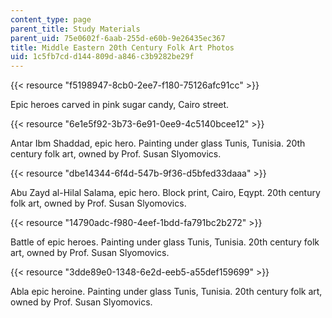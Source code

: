 ```yaml
---
content_type: page
parent_title: Study Materials
parent_uid: 75e0602f-6aab-255d-e60b-9e26435ec367
title: Middle Eastern 20th Century Folk Art Photos
uid: 1c5fb7cd-d144-809d-a846-c3b9282be29f
---
```


{{< resource "f5198947-8cb0-2ee7-f180-75126afc91cc" >}}

Epic heroes carved in pink sugar candy, Cairo street.

{{< resource "6e1e5f92-3b73-6e91-0ee9-4c5140bcee12" >}}

Antar Ibm Shaddad, epic hero. Painting under glass Tunis, Tunisia. 20th century folk art, owned by Prof. Susan Slyomovics.

{{< resource "dbe14344-6f4d-547b-9f36-d5bfed33daaa" >}}

Abu Zayd al-Hilal Salama, epic hero. Block print, Cairo, Eqypt. 20th century folk art, owned by Prof. Susan Slyomovics.

{{< resource "14790adc-f980-4eef-1bdd-fa791bc2b272" >}}

Battle of epic heroes. Painting under glass Tunis, Tunisia. 20th century folk art, owned by Prof. Susan Slyomovics.

{{< resource "3dde89e0-1348-6e2d-eeb5-a55def159699" >}}

Abla epic heroine. Painting under glass Tunis, Tunisia. 20th century folk art, owned by Prof. Susan Slyomovics.